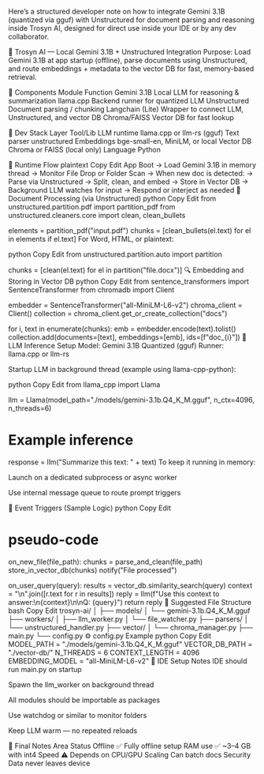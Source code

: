 Here’s a structured developer note on how to integrate Gemini 3.1B (quantized via gguf) with Unstructured for document parsing and reasoning inside Trosyn AI, designed for direct use inside your IDE or by any dev collaborator.

🧠 Trosyn AI — Local Gemini 3.1B + Unstructured Integration
Purpose: Load Gemini 3.1B at app startup (offline), parse documents using Unstructured, and route embeddings + metadata to the vector DB for fast, memory-based retrieval.

🧩 Components
Module	Function
Gemini 3.1B	Local LLM for reasoning & summarization
llama.cpp	Backend runner for quantized LLM
Unstructured	Document parsing / chunking
Langchain (Lite)	Wrapper to connect LLM, Unstructured, and vector DB
Chroma/FAISS	Vector DB for fast lookup

🧰 Dev Stack
Layer	Tool/Lib
LLM runtime	llama.cpp or llm-rs (gguf)
Text parser	unstructured
Embeddings	bge-small-en, MiniLM, or local
Vector DB	Chroma or FAISS (local only)
Language	Python

🔁 Runtime Flow
plaintext
Copy
Edit
App Boot → Load Gemini 3.1B in memory thread
         → Monitor File Drop or Folder Scan
         → When new doc is detected:
              → Parse via Unstructured
              → Split, clean, and embed
              → Store in Vector DB
              → Background LLM watches for input
                   → Respond or interject as needed
📄 Document Processing (via Unstructured)
python
Copy
Edit
from unstructured.partition.pdf import partition_pdf
from unstructured.cleaners.core import clean, clean_bullets

elements = partition_pdf("input.pdf")
chunks = [clean_bullets(el.text) for el in elements if el.text]
For Word, HTML, or plaintext:

python
Copy
Edit
from unstructured.partition.auto import partition

chunks = [clean(el.text) for el in partition("file.docx")]
🔍 Embedding and Storing in Vector DB
python
Copy
Edit
from sentence_transformers import SentenceTransformer
from chromadb import Client

embedder = SentenceTransformer("all-MiniLM-L6-v2")
chroma_client = Client()
collection = chroma_client.get_or_create_collection("docs")

for i, text in enumerate(chunks):
    emb = embedder.encode(text).tolist()
    collection.add(documents=[text], embeddings=[emb], ids=[f"doc_{i}"])
🧠 LLM Inference Setup
Model: Gemini 3.1B Quantized (gguf)
Runner: llama.cpp or llm-rs

Startup LLM in background thread (example using llama-cpp-python):

python
Copy
Edit
from llama_cpp import Llama

llm = Llama(model_path="./models/gemini-3.1b.Q4_K_M.gguf", n_ctx=4096, n_threads=6)

# Example inference
response = llm("Summarize this text: " + text)
To keep it running in memory:

Launch on a dedicated subprocess or async worker

Use internal message queue to route prompt triggers

🔄 Event Triggers (Sample Logic)
python
Copy
Edit
# pseudo-code
on_new_file(file_path):
    chunks = parse_and_clean(file_path)
    store_in_vector_db(chunks)
    notify("File processed")

on_user_query(query):
    results = vector_db.similarity_search(query)
    context = "\n".join([r.text for r in results])
    reply = llm(f"Use this context to answer:\n{context}\n\nQ: {query}")
    return reply
📂 Suggested File Structure
bash
Copy
Edit
trosyn-ai/
│
├── models/
│   └── gemini-3.1b.Q4_K_M.gguf
├── workers/
│   ├── llm_worker.py
│   └── file_watcher.py
├── parsers/
│   └── unstructured_handler.py
├── vector/
│   └── chroma_manager.py
├── main.py
└── config.py
⚙️ config.py Example
python
Copy
Edit
MODEL_PATH = "./models/gemini-3.1b.Q4_K_M.gguf"
VECTOR_DB_PATH = "./vector-db/"
N_THREADS = 6
CONTEXT_LENGTH = 4096
EMBEDDING_MODEL = "all-MiniLM-L6-v2"
🧪 IDE Setup Notes
IDE should run main.py on startup

Spawn the llm_worker on background thread

All modules should be importable as packages

Use watchdog or similar to monitor folders

Keep LLM warm — no repeated reloads

🧷 Final Notes
Area	Status
Offline	✅ Fully offline setup
RAM use	✅ ~3–4 GB with int4
Speed	⚠️ Depends on CPU/GPU
Scaling	Can batch docs
Security	Data never leaves device